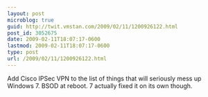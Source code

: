 ```yaml
---
layout: post
microblog: true
guid: http://twit.vmstan.com/2009/02/11/1200926122.html
post_id: 3052675
date: 2009-02-11T18:07:17-0600
lastmod: 2009-02-11T18:07:17-0600
type: post
url: /2009/02/11/1200926122.html
---
```

Add Cisco IPSec VPN to the list of things that will seriously mess up Windows 7. BSOD at reboot. 7 actually fixed it on its own though.
